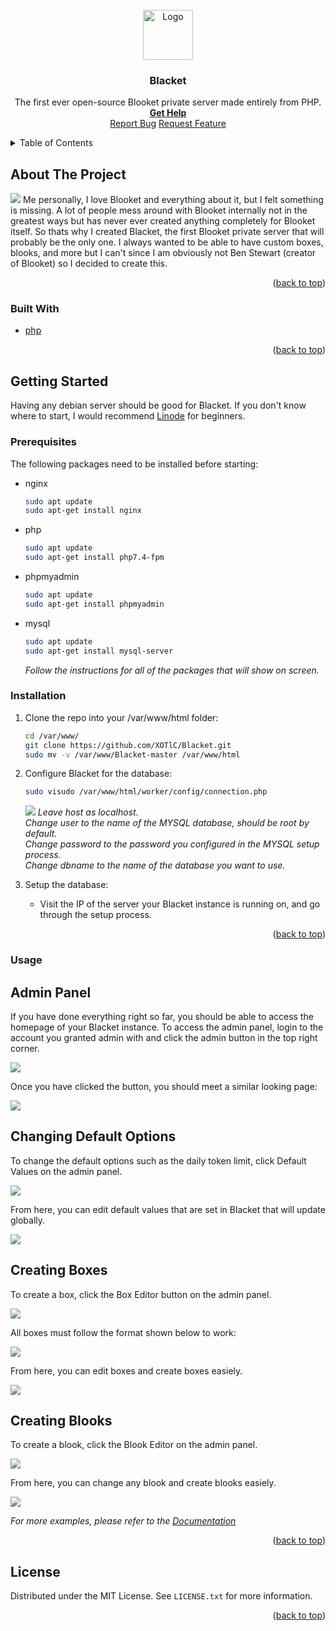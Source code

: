 <div id="top"></div>
<br />
<div align="center">
  <a href="https://blacket.org">
    <img src="https://blacket.org/images/blacketImage.png" alt="Logo" width="80" height="80">
  </a>
  <h3 align="center">Blacket</h3>

  <p align="center">
    The first ever open-source Blooket private server made entirely from PHP. 
    <br />
    <a href="https://github.com/XOTlC/Blacket/wiki"><strong>Get Help</strong></a>
    <br />
    <a href="https://github.com/XOTlC/Blacket/issues">Report Bug</a>
    <a href="https://github.com/XOTlC/Blacket/issues">Request Feature</a>
  </p>
</div>

<details>
  <summary>Table of Contents</summary>
  <ol>
    <li>
      <a href="#about-the-project">About The Project</a>
      <ul>
        <li><a href="#built-with">Built With</a></li>
      </ul>
    </li>
    <li>
      <a href="#getting-started">Getting Started</a>
      <ul>
        <li><a href="#prerequisites">Prerequisites</a></li>
        <li><a href="#installation">Installation</a></li>
      </ul>
    </li>
    <li><a href="#usage">Usage</a></li>
    <li><a href="#license">License</a></li>
  </ol>
</details>

## About The Project
<img src="https://blacket.org/images/github/blacketHome.png"></img>
Me personally, I love Blooket and everything about it, but I felt something is missing. A lot of people mess around with Blooket internally not in the greatest ways but has never ever created anything completely for Blooket itself. So thats why I created Blacket, the first Blooket private server that will probably be the only one. I always wanted to be able to have custom boxes, blooks, and more but I can't since I am obviously not Ben Stewart (creator of Blooket) so I decided to create this.
<p align="right">(<a href="#top">back to top</a>)</p>

### Built With

* [php](https://php.net/)

<p align="right">(<a href="#top">back to top</a>)</p>

## Getting Started

Having any debian server should be good for Blacket. If you don't know where to start, I would recommend <a href="https://linode.com">Linode</a> for beginners.

### Prerequisites

The following packages need to be installed before starting:

* nginx

  ```sh
  sudo apt update
  sudo apt-get install nginx
  ```
* php

  ```sh
  sudo apt update
  sudo apt-get install php7.4-fpm
  ```
* phpmyadmin

  ```sh
  sudo apt update
  sudo apt-get install phpmyadmin
  ```
* mysql

  ```sh
  sudo apt update
  sudo apt-get install mysql-server
  ```
  _Follow the instructions for all of the packages that will show on screen._
  
### Installation

1. Clone the repo into your /var/www/html folder:

   ```sh
   cd /var/www/
   git clone https://github.com/XOTlC/Blacket.git
   sudo mv -v /var/www/Blacket-master /var/www/html
   ```
2. Configure Blacket for the database:

   ```sh
   sudo visudo /var/www/html/worker/config/connection.php
   ```
   <img src="https://blacket.org/images/github/configDatabase.png"></img>
   _Leave host as localhost._
   </br>
   _Change user to the name of the MYSQL database, should be root by default._
   </br>
   _Change password to the password you configured in the MYSQL setup process._
   </br>
   _Change dbname to the name of the database you want to use._
   </br>
   
3. Setup the database:
   * Visit the IP of the server your Blacket instance is running on, and go through the setup process.

<p align="right">(<a href="#top">back to top</a>)</p>

### Usage

## Admin Panel

If you have done everything right so far, you should be able to access the homepage of your Blacket instance. To access the admin panel, login to the account you granted admin with and click the admin button in the top right corner.

<img src="https://blacket.org/images/github/adminPanelButton.png"></img>

Once you have clicked the button, you should meet a similar looking page:

<img src="https://blacket.org/images/github/adminPanel.png"></img>

## Changing Default Options

To change the default options such as the daily token limit, click Default Values on the admin panel.

<img src="https://blacket.org/images/github/defaultValuesButton.png"></img>

From here, you can edit default values that are set in Blacket that will update globally.

<img src="https://blacket.org/images/github/defaultValues.png"></img>

## Creating Boxes

To create a box, click the Box Editor button on the admin panel.

<img src="https://blacket.org/images/github/boxEditorButton.png"></img>

All boxes must follow the format shown below to work:

<img src="https://blacket.org/images/createBoxHelp.png"></img>

From here, you can edit boxes and create boxes easiely.

<img src="https://blacket.org/images/github/boxEditor.png"></img>

## Creating Blooks

To create a blook, click the Blook Editor on the admin panel.

<img src="https://blacket.org/images/github/blookEditorButton.png"></img>

From here, you can change any blook and create blooks easiely.

<img src="https://blacket.org/images/github/blookEditor.png"></img>

_For more examples, please refer to the [Documentation](https://github.com/XOTlC/Blacket/wiki)_

<p align="right">(<a href="#top">back to top</a>)</p>

## License

Distributed under the MIT License. See `LICENSE.txt` for more information.

<p align="right">(<a href="#top">back to top</a>)</p>

[contributors-shield]: https://img.shields.io/github/contributors/othneildrew/Best-README-Template.svg?style=for-the-badge
[contributors-url]: https://github.com/othneildrew/Best-README-Template/graphs/contributors
[forks-shield]: https://img.shields.io/github/forks/othneildrew/Best-README-Template.svg?style=for-the-badge
[forks-url]: https://github.com/othneildrew/Best-README-Template/network/members
[stars-shield]: https://img.shields.io/github/stars/othneildrew/Best-README-Template.svg?style=for-the-badge
[stars-url]: https://github.com/othneildrew/Best-README-Template/stargazers
[issues-shield]: https://img.shields.io/github/issues/othneildrew/Best-README-Template.svg?style=for-the-badge
[issues-url]: https://github.com/othneildrew/Best-README-Template/issues
[license-shield]: https://img.shields.io/github/license/othneildrew/Best-README-Template.svg?style=for-the-badge
[license-url]: https://github.com/othneildrew/Best-README-Template/blob/master/LICENSE.txt
[linkedin-shield]: https://img.shields.io/badge/-LinkedIn-black.svg?style=for-the-badge&logo=linkedin&colorB=555
[linkedin-url]: https://linkedin.com/in/othneildrew
[product-screenshot]: images/screenshot.png
